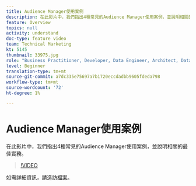 ```yaml
---
title: Audience Manager使用案例
description: 在此影片中，我們指出4種常見的Audience Manager使用案例，並說明相關的最佳實務。
feature: Overview
topics: null
activity: understand
doc-type: feature video
team: Technical Marketing
kt: 5145
thumbnail: 33975.jpg
role: "Business Practitioner, Developer, Data Engineer, Architect, Data Architect, Administrator, Leader"
level: Beginner
translation-type: tm+mt
source-git-commit: a7dc335e75697a7b1720eccdadbb9605fdeda798
workflow-type: tm+mt
source-wordcount: '72'
ht-degree: 1%

---
```



# Audience Manager使用案例

在此影片中，我們指出4種常見的Audience Manager使用案例，並說明相關的最佳實務。

>[!VIDEO](https://video.tv.adobe.com/v/33975/?quality=12)

如需詳細資訊，請造訪[檔案](https://docs.adobe.com/content/help/en/audience-manager/user-guide/aam-home.html)。

